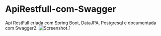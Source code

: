 # ApiRestfull-com-Swagger
Api RestFull criada com Spring Boot, DataJPA, Postgresql e documentada com Swagger2.
![Screenshot_1](https://user-images.githubusercontent.com/8074784/56469195-b1fc5500-640c-11e9-9d7b-b14f6885b832.png)
